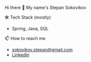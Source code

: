 Hi there 👋 My name's Stepan Sokovikov

🛠 Tech Stack (mostly)
- Spring, Java, SQL

📫 How to reach me 
- sokovikov.stepan@gmail.com
- [LinkedIn](https://www.linkedin.com/in/stepan-sokovikov/)

<!---
Stepan-eagle/Stepan-eagle is a ✨ special ✨ repository because its `README.md` (this file) appears on your GitHub profile.
You can click the Preview link to take a look at your changes.
--->
